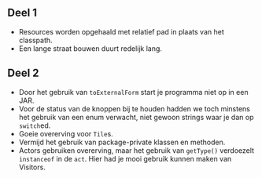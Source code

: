 ## Deel 1

 * Resources worden opgehaald met relatief pad in plaats van het classpath.
 * Een lange straat bouwen duurt redelijk lang.

## Deel 2

 * Door het gebruik van `toExternalForm` start je programma niet op in een JAR.
 * Voor de status van de knoppen bij te houden hadden we toch minstens
   het gebruik van een enum verwacht, niet gewoon strings waar je dan
   op `switch`ed.
 * Goeie overerving voor `Tile`s.
 * Vermijd het gebruik van package-private klassen en methoden.
 * Actors gebruiken overerving, maar het gebruik van `getType()`
   verdoezelt `instanceof` in de `act`. Hier had je mooi gebruik
   kunnen maken van Visitors.
